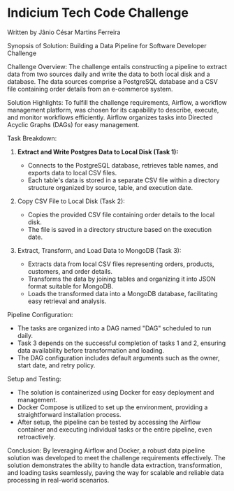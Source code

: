 # Indicium Tech Code Challenge

Written by Jânio César Martins Ferreira

Synopsis of Solution: Building a Data Pipeline for Software Developer Challenge

Challenge Overview:
The challenge entails constructing a pipeline to extract data from two sources daily and write the data to both local disk and a database. The data sources comprise a PostgreSQL database and a CSV file containing order details from an e-commerce system.

Solution Highlights:
To fulfill the challenge requirements, Airflow, a workflow management platform, was chosen for its capability to describe, execute, and monitor workflows efficiently. Airflow organizes tasks into Directed Acyclic Graphs (DAGs) for easy management.

Task Breakdown:
1. **Extract and Write Postgres Data to Local Disk (Task 1):**
   - Connects to the PostgreSQL database, retrieves table names, and exports data to local CSV files.
   - Each table's data is stored in a separate CSV file within a directory structure organized by source, table, and execution date.

2. Copy CSV File to Local Disk (Task 2):
   - Copies the provided CSV file containing order details to the local disk.
   - The file is saved in a directory structure based on the execution date.

3. Extract, Transform, and Load Data to MongoDB (Task 3):
   - Extracts data from local CSV files representing orders, products, customers, and order details.
   - Transforms the data by joining tables and organizing it into JSON format suitable for MongoDB.
   - Loads the transformed data into a MongoDB database, facilitating easy retrieval and analysis.

Pipeline Configuration:
- The tasks are organized into a DAG named "DAG" scheduled to run daily.
- Task 3 depends on the successful completion of tasks 1 and 2, ensuring data availability before transformation and loading.
- The DAG configuration includes default arguments such as the owner, start date, and retry policy.

Setup and Testing:
- The solution is containerized using Docker for easy deployment and management.
- Docker Compose is utilized to set up the environment, providing a straightforward installation process.
- After setup, the pipeline can be tested by accessing the Airflow container and executing individual tasks or the entire pipeline, even retroactively.

Conclusion:
By leveraging Airflow and Docker, a robust data pipeline solution was developed to meet the challenge requirements effectively. The solution demonstrates the ability to handle data extraction, transformation, and loading tasks seamlessly, paving the way for scalable and reliable data processing in real-world scenarios.
